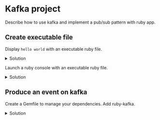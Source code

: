 # Kafka project

Describe how to use kafka and implement a pub/sub pattern with ruby app.

## Create executable file

Display `hello world` with an executable ruby file.

<details>
  <summary>Solution</summary>

```sh
mkdir bin
touch bin/console.rb
chmod +x bin/console.rb
```

In `bin/console.rb`.
```ruby
#!/usr/bin/env ruby

puts 'Hello World'

```
</details>

Launch a ruby console with an executable ruby file.

<details>
  <summary>Solution</summary>

```sh
mkdir bin
touch bin/console.rb
```

In `bin/console.rb`.
```ruby
#!/usr/bin/env ruby

require 'irb'

IRB.start

```
</details>

## Produce an event on kafka

Create a Gemfile to manage your dependencies.
Add ruby-kafka.

<details>
  <summary>Solution</summary>

```sh
touch Gemfile
```

```ruby
source 'https://rubygems.org'

gem 'ruby-kafka'

```
</details>

